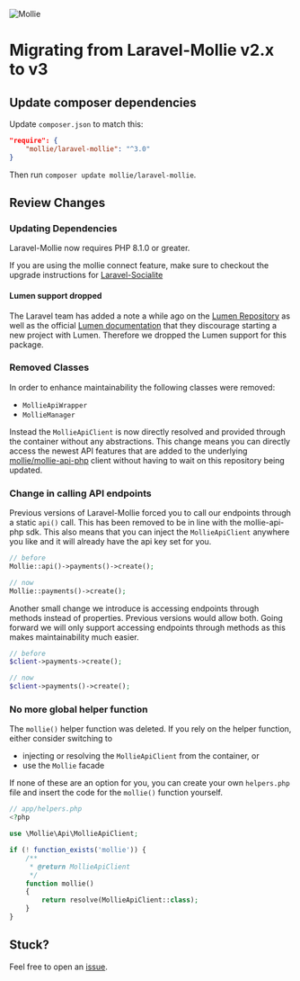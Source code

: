 ![Mollie](https://www.mollie.nl/files/Mollie-Logo-Style-Small.png)

# Migrating from Laravel-Mollie v2.x to v3

## Update composer dependencies

Update `composer.json` to match this:

```json
"require": {
    "mollie/laravel-mollie": "^3.0"
}
```

Then run `composer update mollie/laravel-mollie`.

## Review Changes
### Updating Dependencies
Laravel-Mollie now requires PHP 8.1.0 or greater.

If you are using the mollie connect feature, make sure to checkout the upgrade instructions for [Laravel-Socialite](https://github.com/laravel/socialite/blob/5.x/UPGRADE.md)

#### Lumen support dropped
The Laravel team has added a note a while ago on the [Lumen Repository](https://github.com/laravel/lumen?tab=readme-ov-file) as well as the official [Lumen documentation](https://lumen.laravel.com/docs/master#installation) that they discourage starting a new project with Lumen. Therefore we dropped the Lumen support for this package.

### Removed Classes
In order to enhance maintainability the following classes were removed:

- `MollieApiWrapper`
- `MollieManager`

Instead the `MollieApiClient` is now directly resolved and provided through the container without any abstractions. This change means you can directly access the newest API features that are added to the underlying [mollie/mollie-api-php](https://github.com/mollie/mollie-api-php) client without having to wait on this repository being updated.

### Change in calling API endpoints
Previous versions of Laravel-Mollie forced you to call our endpoints through a static `api()` call. This has been removed to be in line with the mollie-api-php sdk. This also means that you can inject the `MollieApiClient` anywhere you like and it will already have the api key set for you.

```php
// before
Mollie::api()->payments()->create();

// now
Mollie::payments()->create();
```

Another small change we introduce is accessing endpoints through methods instead of properties. Previous versions would allow both. Going forward we will only support accessing endpoints through methods as this makes maintainability much easier.

```php
// before
$client->payments->create();

// now
$client->payments()->create();
```

### No more global helper function
The `mollie()` helper function was deleted. If you rely on the helper function, either consider switching to
- injecting or resolving the `MollieApiClient` from the container, or
- use the `Mollie` facade

If none of these are an option for you, you can create your own `helpers.php` file and insert the code for the `mollie()` function yourself.

```php
// app/helpers.php
<?php

use \Mollie\Api\MollieApiClient;

if (! function_exists('mollie')) {
    /**
     * @return MollieApiClient
     */
    function mollie()
    {
        return resolve(MollieApiClient::class);
    }
}
```

## Stuck?
Feel free to open an [issue](https://github.com/mollie/laravel-mollie/issues).
